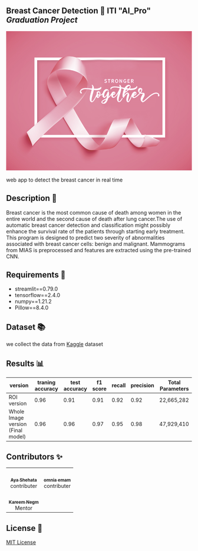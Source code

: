 ## Breast Cancer Detection  🔬 ITI "AI_Pro" ***Graduation Project***
![](app_pic.png)

web app to detect the breast cancer in real time 


## Description 🧪

Breast cancer is the most common cause of death among
women in the entire world and the second cause of death after lung
cancer.The use of automatic breast cancer detection and classification
might possibly enhance the survival rate of the patients through starting
early treatment. This program is designed to predict two severity of abnormalities associated with breast cancer cells: benign and malignant.
Mammograms from MIAS is preprocessed and features are extracted using the pre-trained CNN.

## Requirements 🦄

- streamlit==0.79.0 
- tensorflow==2.4.0
- numpy==1.21.2
- Pillow==8.4.0

## Dataset 📚
we collect the data from [Kaggle](
https://www.kaggle.com/kmader/mias-mammography) dataset


## Results 📊



| version | traning accuracy | test accuracy | f1 score | recall  | precision | Total Parameters|
|--------|--------------|-------------|------------|----------|-------------|-------|
|ROI version | 0.96 | 0.91 | 0.91 | 0.92 |0.92|22,665,282|
| Whole Image version (Final model) |0.96|0.96|0.97|0.95|0.98 |47,929,410|


## Contributors ✨

<table>
  <tr>
    <td align="center"><a href="https://www.linkedin.com/in/aya-shehata-0a455b1b6/"><img src="https://avatars.githubusercontent.com/u/79415982?v=4" width="100px;" alt=""/><br /><sub><b>Aya Shehata</b></sub></a>
    <br href="#design-corneliusroemer" title="Design">contributer</br>
    <td align="center"><a href="https://www.linkedin.com/in/omnia-imam/"><img src="https://media-exp1.licdn.com/dms/image/C4D03AQElSWM94_UNEA/profile-displayphoto-shrink_200_200/0/1624212144191?e=1646265600&v=beta&t=P4R41lJFKfcBRjc6794Rsf1BlbKIjGoFG0nX9YprBbs" width="100px;" alt=""/><br /><sub><b>omnia emam</b></sub></a>
    <br href="#design-corneliusroemer" title="Design">contributer</br>
    </tr>
    <tr>
    <td align="center"><a href="https://github.com/Kareem-negm"><img src="https://avatars.githubusercontent.com/u/60659601?v=4" width="100px;" alt=""/><br /><sub><b>Kareem Negm</b></sub></a>
    <br href="#design-corneliusroemer" title="Design">Mentor</br>
    </tr>
</table>


## License 🔑


[MIT License](LICENSE)




